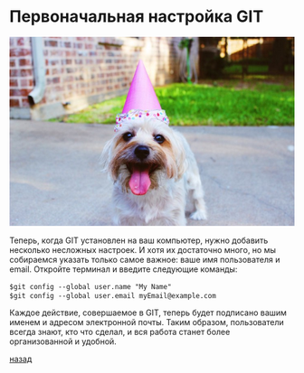 # Первоначальная настройка GIT

![02_2](02_2.jpeg)

Теперь, когда GIT установлен на ваш компьютер, нужно добавить несколько несложных настроек. И хотя их достаточно много, но мы собираемся указать только самое важное: ваше имя пользователя и email. Откройте терминал и введите следующие команды:

```text
$git config --global user.name "My Name"
$git config --global user.email myEmail@example.com
```

Каждое действие, совершаемое в GIT, теперь будет подписано вашим именем и адресом электронной почты. Таким образом, пользователи всегда знают, кто что сделал, и вся работа станет более организованной и удобной.

[назад](readme.md)
